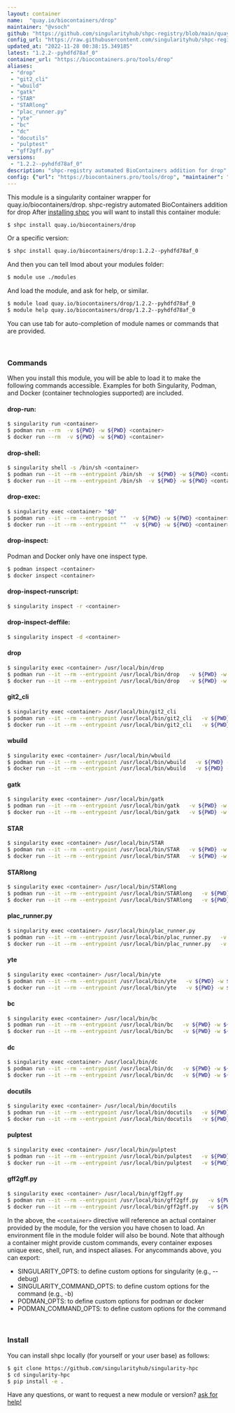 ```yaml
---
layout: container
name:  "quay.io/biocontainers/drop"
maintainer: "@vsoch"
github: "https://github.com/singularityhub/shpc-registry/blob/main/quay.io/biocontainers/drop/container.yaml"
config_url: "https://raw.githubusercontent.com/singularityhub/shpc-registry/main/quay.io/biocontainers/drop/container.yaml"
updated_at: "2022-11-28 00:38:15.349185"
latest: "1.2.2--pyhdfd78af_0"
container_url: "https://biocontainers.pro/tools/drop"
aliases:
 - "drop"
 - "git2_cli"
 - "wbuild"
 - "gatk"
 - "STAR"
 - "STARlong"
 - "plac_runner.py"
 - "yte"
 - "bc"
 - "dc"
 - "docutils"
 - "pulptest"
 - "gff2gff.py"
versions:
 - "1.2.2--pyhdfd78af_0"
description: "shpc-registry automated BioContainers addition for drop"
config: {"url": "https://biocontainers.pro/tools/drop", "maintainer": "@vsoch", "description": "shpc-registry automated BioContainers addition for drop", "latest": {"1.2.2--pyhdfd78af_0": "sha256:4f844567e238de0bb3d2e5f90f921386b6db893371ae2b481fa43cbc0df2153e"}, "tags": {"1.2.2--pyhdfd78af_0": "sha256:4f844567e238de0bb3d2e5f90f921386b6db893371ae2b481fa43cbc0df2153e"}, "docker": "quay.io/biocontainers/drop", "aliases": {"drop": "/usr/local/bin/drop", "git2_cli": "/usr/local/bin/git2_cli", "wbuild": "/usr/local/bin/wbuild", "gatk": "/usr/local/bin/gatk", "STAR": "/usr/local/bin/STAR", "STARlong": "/usr/local/bin/STARlong", "plac_runner.py": "/usr/local/bin/plac_runner.py", "yte": "/usr/local/bin/yte", "bc": "/usr/local/bin/bc", "dc": "/usr/local/bin/dc", "docutils": "/usr/local/bin/docutils", "pulptest": "/usr/local/bin/pulptest", "gff2gff.py": "/usr/local/bin/gff2gff.py"}}
---
```


This module is a singularity container wrapper for quay.io/biocontainers/drop.
shpc-registry automated BioContainers addition for drop
After [installing shpc](#install) you will want to install this container module:


```bash
$ shpc install quay.io/biocontainers/drop
```

Or a specific version:

```bash
$ shpc install quay.io/biocontainers/drop:1.2.2--pyhdfd78af_0
```

And then you can tell lmod about your modules folder:

```bash
$ module use ./modules
```

And load the module, and ask for help, or similar.

```bash
$ module load quay.io/biocontainers/drop/1.2.2--pyhdfd78af_0
$ module help quay.io/biocontainers/drop/1.2.2--pyhdfd78af_0
```

You can use tab for auto-completion of module names or commands that are provided.

<br>

### Commands

When you install this module, you will be able to load it to make the following commands accessible.
Examples for both Singularity, Podman, and Docker (container technologies supported) are included.

#### drop-run:

```bash
$ singularity run <container>
$ podman run --rm  -v ${PWD} -w ${PWD} <container>
$ docker run --rm  -v ${PWD} -w ${PWD} <container>
```

#### drop-shell:

```bash
$ singularity shell -s /bin/sh <container>
$ podman run --it --rm --entrypoint /bin/sh  -v ${PWD} -w ${PWD} <container>
$ docker run --it --rm --entrypoint /bin/sh  -v ${PWD} -w ${PWD} <container>
```

#### drop-exec:

```bash
$ singularity exec <container> "$@"
$ podman run --it --rm --entrypoint ""  -v ${PWD} -w ${PWD} <container> "$@"
$ docker run --it --rm --entrypoint ""  -v ${PWD} -w ${PWD} <container> "$@"
```

#### drop-inspect:

Podman and Docker only have one inspect type.

```bash
$ podman inspect <container>
$ docker inspect <container>
```

#### drop-inspect-runscript:

```bash
$ singularity inspect -r <container>
```

#### drop-inspect-deffile:

```bash
$ singularity inspect -d <container>
```


#### drop

```bash
$ singularity exec <container> /usr/local/bin/drop
$ podman run --it --rm --entrypoint /usr/local/bin/drop   -v ${PWD} -w ${PWD} <container> -c " $@"
$ docker run --it --rm --entrypoint /usr/local/bin/drop   -v ${PWD} -w ${PWD} <container> -c " $@"
```


#### git2_cli

```bash
$ singularity exec <container> /usr/local/bin/git2_cli
$ podman run --it --rm --entrypoint /usr/local/bin/git2_cli   -v ${PWD} -w ${PWD} <container> -c " $@"
$ docker run --it --rm --entrypoint /usr/local/bin/git2_cli   -v ${PWD} -w ${PWD} <container> -c " $@"
```


#### wbuild

```bash
$ singularity exec <container> /usr/local/bin/wbuild
$ podman run --it --rm --entrypoint /usr/local/bin/wbuild   -v ${PWD} -w ${PWD} <container> -c " $@"
$ docker run --it --rm --entrypoint /usr/local/bin/wbuild   -v ${PWD} -w ${PWD} <container> -c " $@"
```


#### gatk

```bash
$ singularity exec <container> /usr/local/bin/gatk
$ podman run --it --rm --entrypoint /usr/local/bin/gatk   -v ${PWD} -w ${PWD} <container> -c " $@"
$ docker run --it --rm --entrypoint /usr/local/bin/gatk   -v ${PWD} -w ${PWD} <container> -c " $@"
```


#### STAR

```bash
$ singularity exec <container> /usr/local/bin/STAR
$ podman run --it --rm --entrypoint /usr/local/bin/STAR   -v ${PWD} -w ${PWD} <container> -c " $@"
$ docker run --it --rm --entrypoint /usr/local/bin/STAR   -v ${PWD} -w ${PWD} <container> -c " $@"
```


#### STARlong

```bash
$ singularity exec <container> /usr/local/bin/STARlong
$ podman run --it --rm --entrypoint /usr/local/bin/STARlong   -v ${PWD} -w ${PWD} <container> -c " $@"
$ docker run --it --rm --entrypoint /usr/local/bin/STARlong   -v ${PWD} -w ${PWD} <container> -c " $@"
```


#### plac_runner.py

```bash
$ singularity exec <container> /usr/local/bin/plac_runner.py
$ podman run --it --rm --entrypoint /usr/local/bin/plac_runner.py   -v ${PWD} -w ${PWD} <container> -c " $@"
$ docker run --it --rm --entrypoint /usr/local/bin/plac_runner.py   -v ${PWD} -w ${PWD} <container> -c " $@"
```


#### yte

```bash
$ singularity exec <container> /usr/local/bin/yte
$ podman run --it --rm --entrypoint /usr/local/bin/yte   -v ${PWD} -w ${PWD} <container> -c " $@"
$ docker run --it --rm --entrypoint /usr/local/bin/yte   -v ${PWD} -w ${PWD} <container> -c " $@"
```


#### bc

```bash
$ singularity exec <container> /usr/local/bin/bc
$ podman run --it --rm --entrypoint /usr/local/bin/bc   -v ${PWD} -w ${PWD} <container> -c " $@"
$ docker run --it --rm --entrypoint /usr/local/bin/bc   -v ${PWD} -w ${PWD} <container> -c " $@"
```


#### dc

```bash
$ singularity exec <container> /usr/local/bin/dc
$ podman run --it --rm --entrypoint /usr/local/bin/dc   -v ${PWD} -w ${PWD} <container> -c " $@"
$ docker run --it --rm --entrypoint /usr/local/bin/dc   -v ${PWD} -w ${PWD} <container> -c " $@"
```


#### docutils

```bash
$ singularity exec <container> /usr/local/bin/docutils
$ podman run --it --rm --entrypoint /usr/local/bin/docutils   -v ${PWD} -w ${PWD} <container> -c " $@"
$ docker run --it --rm --entrypoint /usr/local/bin/docutils   -v ${PWD} -w ${PWD} <container> -c " $@"
```


#### pulptest

```bash
$ singularity exec <container> /usr/local/bin/pulptest
$ podman run --it --rm --entrypoint /usr/local/bin/pulptest   -v ${PWD} -w ${PWD} <container> -c " $@"
$ docker run --it --rm --entrypoint /usr/local/bin/pulptest   -v ${PWD} -w ${PWD} <container> -c " $@"
```


#### gff2gff.py

```bash
$ singularity exec <container> /usr/local/bin/gff2gff.py
$ podman run --it --rm --entrypoint /usr/local/bin/gff2gff.py   -v ${PWD} -w ${PWD} <container> -c " $@"
$ docker run --it --rm --entrypoint /usr/local/bin/gff2gff.py   -v ${PWD} -w ${PWD} <container> -c " $@"
```



In the above, the `<container>` directive will reference an actual container provided
by the module, for the version you have chosen to load. An environment file in the
module folder will also be bound. Note that although a container
might provide custom commands, every container exposes unique exec, shell, run, and
inspect aliases. For anycommands above, you can export:

 - SINGULARITY_OPTS: to define custom options for singularity (e.g., --debug)
 - SINGULARITY_COMMAND_OPTS: to define custom options for the command (e.g., -b)
 - PODMAN_OPTS: to define custom options for podman or docker
 - PODMAN_COMMAND_OPTS: to define custom options for the command

<br>

### Install

You can install shpc locally (for yourself or your user base) as follows:

```bash
$ git clone https://github.com/singularityhub/singularity-hpc
$ cd singularity-hpc
$ pip install -e .
```

Have any questions, or want to request a new module or version? [ask for help!](https://github.com/singularityhub/singularity-hpc/issues)